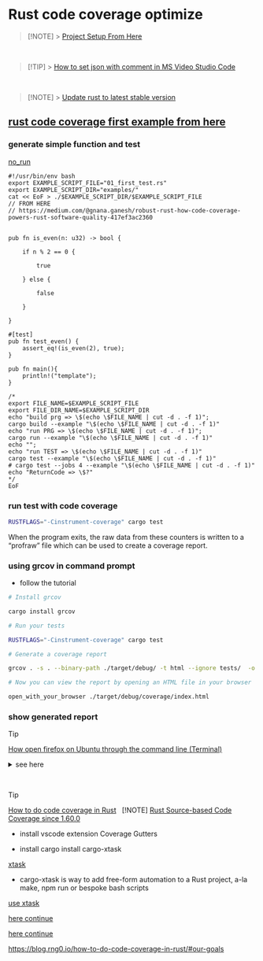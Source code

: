 # Rust code coverage optimize

> [!NOTE] > [Project Setup From Here](https://github.com/MathiasStadler/repo_template/blob/main/includes/extract_scripts_from_markdown.md)

&nbsp;

> [!TIP] > [How to set json with comment in MS Video Studio Code](https://github.com/MathiasStadler/repo_template/blob/main/includes/update_rust_add_crates_to_last_version.md)

&nbsp;

> [!NOTE] > [Update rust to latest stable version](https://github.com/MathiasStadler/repo_template/blob/main/includes/update_rust_add_crates_to_last_version.md)

## [rust code coverage first example from here](https://medium.com/@gnana.ganesh/robust-rust-how-code-coverage-powers-rust-software-quality-417ef3ac2360)

### generate simple function and test

[no_run](https://doc.rust-lang.org/rustdoc/write-documentation/documentation-tests.html#attributes)

```rust,no_run
#!/usr/bin/env bash
export EXAMPLE_SCRIPT_FILE="01_first_test.rs"
export EXAMPLE_SCRIPT_DIR="examples/"
cat << EoF > ./$EXAMPLE_SCRIPT_DIR/$EXAMPLE_SCRIPT_FILE
// FROM HERE
// https://medium.com/@gnana.ganesh/robust-rust-how-code-coverage-powers-rust-software-quality-417ef3ac2360


pub fn is_even(n: u32) -> bool {

    if n % 2 == 0 {

        true

    } else {

        false

    }

}

#[test]
pub fn test_even() {
    assert_eq!(is_even(2), true);
}

pub fn main(){
    println!("template");
}

/*
export FILE_NAME=$EXAMPLE_SCRIPT_FILE
export FILE_DIR_NAME=$EXAMPLE_SCRIPT_DIR
echo "build prg => \$(echo \$FILE_NAME | cut -d . -f 1)";
cargo build --example "\$(echo \$FILE_NAME | cut -d . -f 1)"
echo "run PRG => \$(echo \$FILE_NAME | cut -d . -f 1)";
cargo run --example "\$(echo \$FILE_NAME | cut -d . -f 1)"
echo "";
echo "run TEST => \$(echo \$FILE_NAME | cut -d . -f 1)"
cargo test --example "\$(echo \$FILE_NAME | cut -d . -f 1)"
# cargo test --jobs 4 --example "\$(echo \$FILE_NAME | cut -d . -f 1)"
echo "ReturnCode => \$?"
*/
EoF

```

### run test with code coverage

```bash
RUSTFLAGS="-Cinstrument-coverage" cargo test
```

When the program exits, the raw data from these counters is written to a “profraw” file which can be used to create a coverage report.

### using grcov in command prompt

- follow the tutorial

```bash
# Install grcov

cargo install grcov

# Run your tests

RUSTFLAGS="-Cinstrument-coverage" cargo test

# Generate a coverage report

grcov . -s . --binary-path ./target/debug/ -t html --ignore tests/  -o ./target/debug/coverage/

# Now you can view the report by opening an HTML file in your browser

open_with_your_browser ./target/debug/coverage/index.html

```

### show generated report

> [!TIP]
> [How open firefox on Ubuntu through the command line (Terminal)](https://askubuntu.com/questions/1423732/how-open-firefox-on-ubuntu-through-the-command-line-terminal)

<details>
    <summary>see here</summary>
    ```bash
    export DISPLAY=:0
    # get the path where is firefox installed
    which firefox
    /usr/bin/firefox <WEB_PAGE>
    ```
</details>

&nbsp;
> [!TIP]
> [How to do code coverage in Rust](https://blog.rng0.io/how-to-do-code-coverage-in-rust/)
&nbsp;
> [!NOTE]
> [Rust Source-based Code Coverage since 1.60.0](https://blog.rust-lang.org/2022/04/07/Rust-1.60.0.html#source-based-code-coverage)

- install vscode extension Coverage Gutters

- install cargo install cargo-xtask

[xtask](https://github.com/matklad/cargo-xtask/)

- cargo-xtask is way to add free-form automation to a Rust project, a-la make, npm run or bespoke bash scripts

[use xtask](https://betterprogramming.pub/running-rust-tasks-with-xtask-and-xtaskops-a2193e67dc25)

[here continue](https://github.com/matklad/cargo-xtask/blob/master/examples/hello-world/xtask/src/main.rs)

[here continue](https://blog.rng0.io/how-to-do-code-coverage-in-rust/)

https://blog.rng0.io/how-to-do-code-coverage-in-rust/#our-goals
